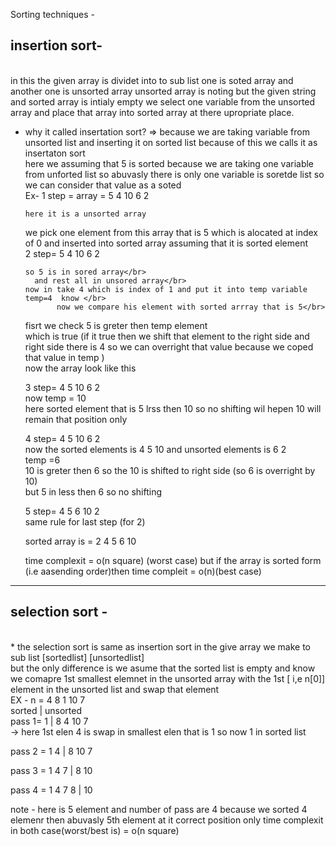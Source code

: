 Sorting techniques -
</br> 
<h2>insertion sort-</h2>
</br>
in this the given array is dividet into to sub list one is soted array and another one is unsorted array unsorted array is noting but the given string and sorted array is intialy empty we select one variable from the 
unsorted array and place that array into sorted array at there upropriate place.

* why it called insertation sort?
  => because we are taking  variable from unsorted list and inserting it on sorted list because of this we calls it as insertaton sort
</br>  here we assuming that 5 is sorted because we are taking one variable from unforted list so abuvasly there is only one variable is soretde list so we can consider that value as a soted </br>
Ex-
  1 step = array = 5 4 10 6 2</br>
  
      here it is a unsorted array
     we pick one element from this array that is 5 which is alocated at index of 0
     and inserted into sorted array assuming that it is sorted element </br>
 2 step=  5 4 10 6 2 </br>
 
      so 5 is in sored array</br>
        and rest all in unsored array</br>
      now in take 4 which is index of 1 and put it into temp variable  temp=4  know </br>
             now we compare his element with sorted arrray that is 5</br>
     fisrt we check 5 is greter then temp  element </br>
     which is true (if it true then we shift that element to the right side and right side there is 4 so we can overright that value because we coped that value in temp  )
     </br>
     now the array look like this </br>
     
   3  step= 4 5 10  6 2
     </br> 
     now temp = 10
     </br>
     here sorted element that is 5 lrss then 10 so no shifting wil hepen 10 will remain that position only</br>
     
    4 step= 4 5 10 6 2
    </br> now the sorted elements is 4 5 10 and unsorted elements is 6 2
     </br>
     temp =6</br>
     10 is greter then 6 so the 10 is shifted to right side   (so 6 is overright by 10) 
     </br>
     but 5 in less then 6 so no shifting </br>
     
     5 step= 4 5 6 10 2
      </br>
      same rule for last step (for 2)
    </br>

    sorted array is = 2 4 5 6 10

  time complexit = o(n square) (worst case) but if the array is sorted form (i.e aasending order)then time compleit = o(n)(best case)
--------------------------------------------------------------------------------------------------------------------------------------------------------------------

<h2>selection sort -</h2>
<br>
* the selection sort is same as insertion sort in the give array we make to sub list [sortedlist] [unsortedlist]
</br>
but the only difference is we asume that the sorted list is empty and know we  comapre 1st smallest elemnet in the unsorted array with the 1st [ i,e n[0]] element in the unsorted list  and swap that element</br>
EX - n = 4 8 1 10 7

</br>
         sorted  |  unsorted
         </br>
pass 1=        1 | 8 4 10 7 </br>      ->  here 1st elen 4 is swap in smallest elen that is 1 so now 1 in sorted list</br>

pass 2 =       1 4 | 8 10 7  </br>

pass 3  =      1 4 7 | 8 10  </br>

pass 4 =      1 4 7 8 | 10 <br>

note - here is 5 element and number of pass are 4 because we sorted 4 elemenr then abuvasly 5th element at it correct position only 
 time complexit in both case(worst/best is)  = o(n square)

